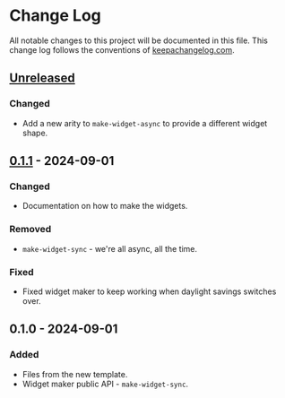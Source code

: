 # Change Log
All notable changes to this project will be documented in this file. This change log follows the conventions of [keepachangelog.com](http://keepachangelog.com/).

## [Unreleased]
### Changed
- Add a new arity to `make-widget-async` to provide a different widget shape.

## [0.1.1] - 2024-09-01
### Changed
- Documentation on how to make the widgets.

### Removed
- `make-widget-sync` - we're all async, all the time.

### Fixed
- Fixed widget maker to keep working when daylight savings switches over.

## 0.1.0 - 2024-09-01
### Added
- Files from the new template.
- Widget maker public API - `make-widget-sync`.

[Unreleased]: https://github.com/tasks-api/tasks-api/compare/0.1.1...HEAD
[0.1.1]: https://github.com/tasks-api/tasks-api/compare/0.1.0...0.1.1
